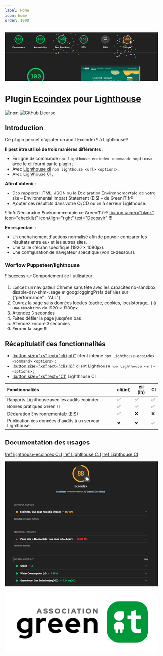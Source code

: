 ```yaml
---
label: Home
icon: home
order: 1000
---
```


![](./ecoindex-intro.png)

# Plugin [Ecoindex](https://www.ecoindex.fr) pour [Lighthouse](https://developers.google.com/web/tools/lighthouse)

![npm](https://img.shields.io/npm/v/lighthouse-plugin-ecoindex) ![GitHub License](https://img.shields.io/github/license/NovaGaia/lighthouse-plugin-ecoindex)

## Introduction

Ce plugin permet d'ajouter un audit EcoIndex® à Lighthouse®.

**Il peut être utilisé de trois manières différentes** :

- En ligne de commande `npx lighthouse-ecoindex <command> <options>` avec le cli fourni par le plugin ;
- Avec [Lighthouse cli](https://github.com/GoogleChrome/lighthouse#using-the-node-cli) `npm lighthouse <url> <options>`.
- Avec [Lighthouse CI](https://github.com/GoogleChrome/lighthouse-ci#readme) ;

**Afin d'obtenir** :

- Des rapports HTML, JSON ou la Déclaration Environnementale de votre site – Environmental Impact Statement (EIS) – de GreenIT.fr®
- Ajouter ces résultats dans votre CI/CD ou un à serveur Lighthouse.

!!!info Déclaration Environnementale de GreenIT.fr®
[!button target="blank" icon="checklist" iconAlign="right" text="Découvir"](https://declaration.greenit.fr/)
!!!

**En respectant** :
- Un enchainement d'actions normalisé afin de pouvoir comparer les résultats entre eux et les autres sites.
- Une taille d'écran spécifique (1920 × 1080px).
- Une configuration de navigateur spécifique (voir ci-dessous).

### Worflow Puppeteer/lighthouse

!!!success 👉 Comportement de l'utilisateur
1. Lancez un navigateur Chrome sans tête avec les capacités no-sandbox, disable-dev-shm-usage et goog:loggingPrefs définies sur {"performance" : "ALL"}.
2. Ouvrez la page sans données locales (cache, cookies, localstorage...) à une résolution de 1920 × 1080px.
3. Attendez 3 secondes
4. Faites défiler la page jusqu'en bas
5. Attendez encore 3 secondes
6. Fermer la page
!!!

## Récapitulatif des fonctionnalités

- [!button size="xs" text="cli (int)"](./guides/1-lighthouse-ecoindex-cli.md) client interne `npx lighthouse-ecoindex <command> <options>` ;  
- [!button size="xs" text="cli (lh)"](./guides/2-lighthouse-cli.md) client Lighthouse `npm lighthouse <url> <options>` ;  
- [!button size="xs" text="CI"](./guides/3-lighthouse-ci.md) Lighthouse CI

| Fonctionnalités                                          | cli(int) | cli (lh) | CI  |
| :------------------------------------------------------- | -------- | -------- | --- |
| Rapports Lighthouse avec les audits ecoindex             | ✅       | ✅       | ✅  |
| Bonnes pratiques Green IT                                | ✅       | ✅       | ✅  |
| Déclaration Environnementale (EIS)                       | ✅       | ❌       | ❌  |
| Publication des données d'audits à un serveur Lighthouse | ❌       | ❌       | ✅  |

## Documentation des usages

[!ref lighthouse-ecoindex CLI](/guides/1-lighthouse-ecoindex-cli.md)
[!ref Lighthouse CLI](/guides/2-lighthouse-cli.md)
[!ref Lighthouse CI](/guides/3-lighthouse-ci.md)

![Details of plugin results](./ecoindex-results.png)

[![](./static/logo-asso-greenit.svg "Aller sur le site de l'association")](https://asso.greenit.fr/)
